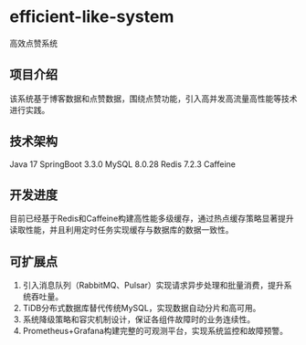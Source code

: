 # efficient-like-system
高效点赞系统

## 项目介绍
该系统基于博客数据和点赞数据，围绕点赞功能，引入高并发高流量高性能等技术进行实践。

## 技术架构
Java 17
SpringBoot 3.3.0
MySQL 8.0.28
Redis 7.2.3
Caffeine

## 开发进度
目前已经基于Redis和Caffeine构建高性能多级缓存，通过热点缓存策略显著提升读取性能，并且利用定时任务实现缓存与数据库的数据一致性。

## 可扩展点
1. 引入消息队列（RabbitMQ、Pulsar）实现请求异步处理和批量消费，提升系统吞吐量。
2. TiDB分布式数据库替代传统MySQL，实现数据自动分片和高可用。
3. 系统降级策略和容灾机制设计，保证各组件故障时的业务连续性。
4. Prometheus+Grafana构建完整的可观测平台，实现系统监控和故障预警。
